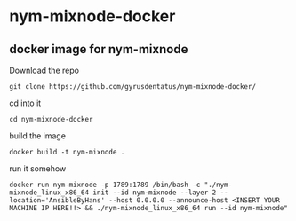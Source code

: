 # nym-mixnode-docker
## docker image for nym-mixnode

Download the repo
``` 
git clone https://github.com/gyrusdentatus/nym-mixnode-docker/
```
cd into it
```
cd nym-mixnode-docker
```
build the image
```
docker build -t nym-mixnode .
```
run it somehow
```
docker run nym-mixnode -p 1789:1789 /bin/bash -c "./nym-mixnode_linux_x86_64 init --id nym-mixnode --layer 2 --location='AnsibleByHans' --host 0.0.0.0 --announce-host <INSERT YOUR MACHINE IP HERE!!> && ./nym-mixnode_linux_x86_64 run --id nym-mixnode"
```
